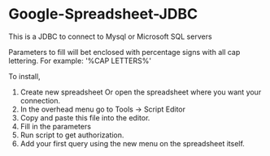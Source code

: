 # Google-Spreadsheet-JDBC
This is a JDBC to connect to Mysql or Microsoft SQL servers

Parameters to fill will bet enclosed with percentage signs with all cap lettering. For example: '%CAP LETTERS%'

To install, 
1. Create new spreadsheet Or open the spreadsheet where you want your connection.
2. In the overhead menu go to Tools -> Script Editor
3. Copy and paste this file into the editor.
4. Fill in the parameters
5. Run script to get authorization.
6. Add your first query using the new menu on the spreadsheet itself.
